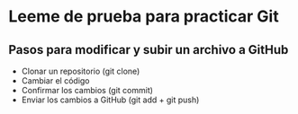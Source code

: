 # Leeme de prueba para practicar Git

## Pasos para modificar y subir un archivo a GitHub
- Clonar un repositorio (git clone)
- Cambiar el código
- Confirmar los cambios (git commit)
- Enviar los cambios a GitHub (git add + git push)